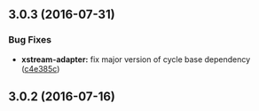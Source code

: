 <a name="3.0.3"></a>
## 3.0.3 (2016-07-31)


### Bug Fixes

* **xstream-adapter:** fix major version of cycle base dependency ([c4e385c](https://github.com/cyclejs/cyclejs/tree/master/packages/xstream-adapter/commit/c4e385c))



<a name="3.0.2"></a>
## 3.0.2 (2016-07-16)



